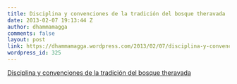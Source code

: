```yaml
---
title: Disciplina y convenciones de la tradición del bosque theravada
date: 2013-02-07 19:13:44 Z
author: dhammamagga
comments: false
layout: post
link: https://dhammamagga.wordpress.com/2013/02/07/disciplina-y-convenciones-de-la-tradicion-del-bosque-theravada/
wordpress_id: 325
---
```


[Disciplina y convenciones de la tradición del bosque theravada](http://dhammamagga.wordpress.com/textos/amaravati-publications/disciplina-y-convenciones-de-la-tradicion-del-bosque-theravada/)
